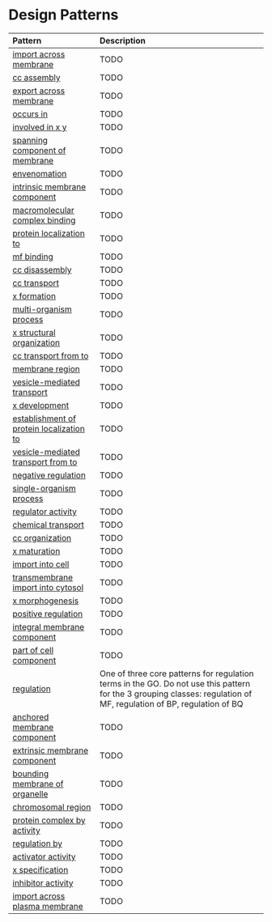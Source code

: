 # Design Patterns

| Pattern | Description |
|:--------|:------------|
| [import across membrane](import_across_membrane.md) | TODO |
| [cc assembly](cc_assembly.md) | TODO |
| [export across membrane](export_across_membrane.md) | TODO |
| [occurs in](occursIn.md) | TODO |
| [involved in x y](involved_in_x_y.md) | TODO |
| [spanning component of membrane](membrane_spanning_component.md) | TODO |
| [envenomation](envenomation.md) | TODO |
| [intrinsic membrane component](intrinsic_membrane_component.md) | TODO |
| [macromolecular complex binding](macromolecular_complex_binding.md) | TODO |
| [protein localization to](protein_localization_to.md) | TODO |
| [mf binding](mf_binding.md) | TODO |
| [cc disassembly](cc_disassembly.md) | TODO |
| [cc transport](cc_transport.md) | TODO |
| [x formation](x_formation.md) | TODO |
| [multi-organism process](multi_organism_process.md) | TODO |
| [x structural organization](x_structural_organization.md) | TODO |
| [cc transport from to](cc_transport_from_to.md) | TODO |
| [membrane region](membrane_region.md) | TODO |
| [vesicle-mediated transport](vesicle_mediated_transport.md) | TODO |
| [x development](x_development.md) | TODO |
| [establishment of protein localization to](establishment_of_protein_localization_to.md) | TODO |
| [vesicle-mediated transport from to](vesicle_mediated_transport_from_to.md) | TODO |
| [negative regulation](negative_regulation.md) | TODO |
| [single-organism process](single_organism_process.md) | TODO |
| [regulator activity](regulator_activity.md) | TODO |
| [chemical transport](chemical_transport.md) | TODO |
| [cc organization](cc_organization.md) | TODO |
| [x maturation](x_maturation.md) | TODO |
| [import into cell](import_into_cell.md) | TODO |
| [transmembrane import into cytosol](transmembrane_import_into_cell.md) | TODO |
| [x morphogenesis](x_morphogenesis.md) | TODO |
| [positive regulation](positive_regulation.md) | TODO |
| [integral membrane component](integral_membrane_component.md) | TODO |
| [part of cell component](part_of_cell_component.md) | TODO |
| [regulation](regulation.md) | One of three core patterns for regulation terms in the GO. Do not use this pattern for the 3 grouping classes: regulation of MF, regulation of BP, regulation of BQ |
| [anchored membrane component](anchored_membrane_component.md) | TODO |
| [extrinsic membrane component](extrinsic_membrane_component.md) | TODO |
| [bounding membrane of organelle](bounding_membrane_of_organelle.md) | TODO |
| [chromosomal region](chromosomal_region.md) | TODO |
| [protein complex by activity](protein_complex_by_activity.md) | TODO |
| [regulation by](regulation_by.md) | TODO |
| [activator activity](activator_activity.md) | TODO |
| [x specification](x_specification.md) | TODO |
| [inhibitor activity](inhibitor_activity.md) | TODO |
| [import across plasma membrane](import_across_plasma_membrane.md) | TODO |
